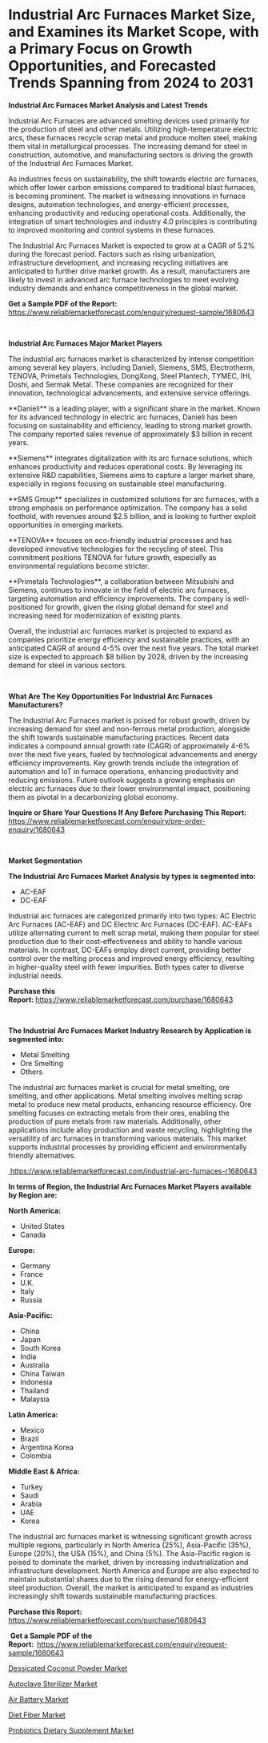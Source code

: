 <p><h1>Industrial Arc Furnaces Market Size, and Examines its Market Scope, with a Primary Focus on Growth Opportunities, and Forecasted Trends Spanning from 2024 to 2031</h1></p><p><strong>Industrial Arc Furnaces Market Analysis and Latest Trends</strong></p>
<p><p>Industrial Arc Furnaces are advanced smelting devices used primarily for the production of steel and other metals. Utilizing high-temperature electric arcs, these furnaces recycle scrap metal and produce molten steel, making them vital in metallurgical processes. The increasing demand for steel in construction, automotive, and manufacturing sectors is driving the growth of the Industrial Arc Furnaces Market.</p><p>As industries focus on sustainability, the shift towards electric arc furnaces, which offer lower carbon emissions compared to traditional blast furnaces, is becoming prominent. The market is witnessing innovations in furnace designs, automation technologies, and energy-efficient processes, enhancing productivity and reducing operational costs. Additionally, the integration of smart technologies and industry 4.0 principles is contributing to improved monitoring and control systems in these furnaces.</p><p>The Industrial Arc Furnaces Market is expected to grow at a CAGR of 5.2% during the forecast period. Factors such as rising urbanization, infrastructure development, and increasing recycling initiatives are anticipated to further drive market growth. As a result, manufacturers are likely to invest in advanced arc furnace technologies to meet evolving industry demands and enhance competitiveness in the global market.</p></p>
<p><strong>Get a Sample PDF of the Report:&nbsp;</strong> <a href="https://www.reliablemarketforecast.com/enquiry/request-sample/1680643?utm_campaign=1870&utm_medium=2&utm_source=Github&utm_content=ia&utm_term=16122024&utm_id=industrial-arc-furnaces">https://www.reliablemarketforecast.com/enquiry/request-sample/1680643</a></p>
<p>&nbsp;</p>
<p><strong>Industrial Arc Furnaces Major Market Players</strong></p>
<p><p>The industrial arc furnaces market is characterized by intense competition among several key players, including Danieli, Siemens, SMS, Electrotherm, TENOVA, Primetals Technologies, DongXong, Steel Plantech, TYMEC, IHI, Doshi, and Sermak Metal. These companies are recognized for their innovation, technological advancements, and extensive service offerings.</p><p>**Danieli** is a leading player, with a significant share in the market. Known for its advanced technology in electric arc furnaces, Danieli has been focusing on sustainability and efficiency, leading to strong market growth. The company reported sales revenue of approximately $3 billion in recent years.</p><p>**Siemens** integrates digitalization with its arc furnace solutions, which enhances productivity and reduces operational costs. By leveraging its extensive R&D capabilities, Siemens aims to capture a larger market share, especially in regions focusing on sustainable steel manufacturing.</p><p>**SMS Group** specializes in customized solutions for arc furnaces, with a strong emphasis on performance optimization. The company has a solid foothold, with revenues around $2.5 billion, and is looking to further exploit opportunities in emerging markets.</p><p>**TENOVA** focuses on eco-friendly industrial processes and has developed innovative technologies for the recycling of steel. This commitment positions TENOVA for future growth, especially as environmental regulations become stricter.</p><p>**Primetals Technologies**, a collaboration between Mitsubishi and Siemens, continues to innovate in the field of electric arc furnaces, targeting automation and efficiency improvements. The company is well-positioned for growth, given the rising global demand for steel and increasing need for modernization of existing plants.</p><p>Overall, the industrial arc furnaces market is projected to expand as companies prioritize energy efficiency and sustainable practices, with an anticipated CAGR of around 4-5% over the next five years. The total market size is expected to approach $8 billion by 2028, driven by the increasing demand for steel in various sectors.</p></p>
<p>&nbsp;</p>
<p><strong>What Are The Key Opportunities For Industrial Arc Furnaces Manufacturers?</strong></p>
<p><p>The Industrial Arc Furnaces market is poised for robust growth, driven by increasing demand for steel and non-ferrous metal production, alongside the shift towards sustainable manufacturing practices. Recent data indicates a compound annual growth rate (CAGR) of approximately 4-6% over the next five years, fueled by technological advancements and energy efficiency improvements. Key growth trends include the integration of automation and IoT in furnace operations, enhancing productivity and reducing emissions. Future outlook suggests a growing emphasis on electric arc furnaces due to their lower environmental impact, positioning them as pivotal in a decarbonizing global economy.</p></p>
<p><strong>Inquire or Share Your Questions If Any Before Purchasing This Report:</strong> <a href="https://www.reliablemarketforecast.com/enquiry/pre-order-enquiry/1680643?utm_campaign=1870&utm_medium=2&utm_source=Github&utm_content=ia&utm_term=16122024&utm_id=industrial-arc-furnaces">https://www.reliablemarketforecast.com/enquiry/pre-order-enquiry/1680643</a></p>
<p>&nbsp;</p>
<p><strong>Market Segmentation</strong></p>
<p><strong>The Industrial Arc Furnaces Market Analysis by types is segmented into:</strong></p>
<p><ul><li>AC-EAF</li><li>DC-EAF</li></ul></p>
<p><p>Industrial arc furnaces are categorized primarily into two types: AC Electric Arc Furnaces (AC-EAF) and DC Electric Arc Furnaces (DC-EAF). AC-EAFs utilize alternating current to melt scrap metal, making them popular for steel production due to their cost-effectiveness and ability to handle various materials. In contrast, DC-EAFs employ direct current, providing better control over the melting process and improved energy efficiency, resulting in higher-quality steel with fewer impurities. Both types cater to diverse industrial needs.</p></p>
<p><strong>Purchase this Report:&nbsp;</strong><a href="https://www.reliablemarketforecast.com/purchase/1680643?utm_campaign=1870&utm_medium=2&utm_source=Github&utm_content=ia&utm_term=16122024&utm_id=industrial-arc-furnaces">https://www.reliablemarketforecast.com/purchase/1680643</a></p>
<p>&nbsp;</p>
<p><strong>The Industrial Arc Furnaces Market Industry Research by Application is segmented into:</strong></p>
<p><ul><li>Metal Smelting</li><li>Ore Smelting</li><li>Others</li></ul></p>
<p><p>The industrial arc furnaces market is crucial for metal smelting, ore smelting, and other applications. Metal smelting involves melting scrap metal to produce new metal products, enhancing resource efficiency. Ore smelting focuses on extracting metals from their ores, enabling the production of pure metals from raw materials. Additionally, other applications include alloy production and waste recycling, highlighting the versatility of arc furnaces in transforming various materials. This market supports industrial processes by providing efficient and environmentally friendly alternatives.</p></p>
<p><a href="https://www.reliablemarketforecast.com/industrial-arc-furnaces-r1680643?utm_campaign=1870&utm_medium=2&utm_source=Github&utm_content=ia&utm_term=16122024&utm_id=industrial-arc-furnaces">&nbsp;https://www.reliablemarketforecast.com/industrial-arc-furnaces-r1680643</a></p>
<p><strong>In terms of Region, the Industrial Arc Furnaces Market Players available by Region are:</strong></p>
<p>
    <p> <strong> North America: </strong>
        <ul>
            <li>United States</li>
            <li>Canada</li>
        </ul>
        </p> 
    <p> <strong> Europe: </strong>
        <ul>
            <li>Germany</li>
            <li>France</li>
            <li>U.K.</li>
            <li>Italy</li>
            <li>Russia</li>
        </ul>
        </p> 
    <p> <strong> Asia-Pacific: </strong>
        <ul>
            <li>China</li>
            <li>Japan</li>
            <li>South Korea</li>
            <li>India</li>
            <li>Australia</li>
            <li>China Taiwan</li>
            <li>Indonesia</li>
            <li>Thailand</li>
            <li>Malaysia</li>
        </ul>
        </p> 
    <p> <strong> Latin America: </strong>
        <ul>
            <li>Mexico</li>
            <li>Brazil</li>
            <li>Argentina Korea</li>
            <li>Colombia</li>
        </ul>
        </p> 
    <p> <strong> Middle East & Africa: </strong>
        <ul>
            <li>Turkey</li>
            <li>Saudi</li>
            <li>Arabia</li>
            <li>UAE</li>
            <li>Korea</li>
        </ul>
    </p>
    </p>
<p><p>The industrial arc furnaces market is witnessing significant growth across multiple regions, particularly in North America (25%), Asia-Pacific (35%), Europe (20%), the USA (15%), and China (5%). The Asia-Pacific region is poised to dominate the market, driven by increasing industrialization and infrastructure development. North America and Europe are also expected to maintain substantial shares due to the rising demand for energy-efficient steel production. Overall, the market is anticipated to expand as industries increasingly shift towards sustainable manufacturing practices.</p></p>
<p><strong>Purchase this Report: </strong><a href="https://www.reliablemarketforecast.com/purchase/1680643?utm_campaign=1870&utm_medium=2&utm_source=Github&utm_content=ia&utm_term=16122024&utm_id=industrial-arc-furnaces">https://www.reliablemarketforecast.com/purchase/1680643</a></p>
<p>&nbsp;<strong>Get a Sample PDF of the Report:&nbsp;&nbsp;</strong><a href="https://www.reliablemarketforecast.com/enquiry/request-sample/1680643?utm_campaign=1870&utm_medium=2&utm_source=Github&utm_content=ia&utm_term=16122024&utm_id=industrial-arc-furnaces">https://www.reliablemarketforecast.com/enquiry/request-sample/1680643</a></p>
<p><strong></strong></p>
<p><p><a href="https://www.linkedin.com/pulse/dessicated-coconut-powder-industry-forecast-market-shifts-uvfse?utm_campaign=1870&utm_medium=2&utm_source=Github&utm_content=ia&utm_term=16122024&utm_id=industrial-arc-furnaces">Dessicated Coconut Powder Market</a></p><p><a href="https://www.linkedin.com/pulse/autoclave-sterilizer-market-size-share-research-report-2024-2031-zuqme?utm_campaign=1870&utm_medium=2&utm_source=Github&utm_content=ia&utm_term=16122024&utm_id=industrial-arc-furnaces">Autoclave Sterilizer Market</a></p><p><a href="https://www.linkedin.com/pulse/air-battery-market-trends-growth-drivers-demand-supply-trade-porters-6scxc?utm_campaign=1870&utm_medium=2&utm_source=Github&utm_content=ia&utm_term=16122024&utm_id=industrial-arc-furnaces">Air Battery Market</a></p><p><a href="https://www.linkedin.com/pulse/diet-fiber-market-size-average-cagr-121-revenue-generationkey-futve?utm_campaign=1870&utm_medium=2&utm_source=Github&utm_content=ia&utm_term=16122024&utm_id=industrial-arc-furnaces">Diet Fiber Market</a></p><p><a href="https://www.linkedin.com/pulse/current-evaluation-future-growth-potential-probiotics-tixpe?utm_campaign=1870&utm_medium=2&utm_source=Github&utm_content=ia&utm_term=16122024&utm_id=industrial-arc-furnaces">Probiotics Dietary Supplement Market</a></p></p>
